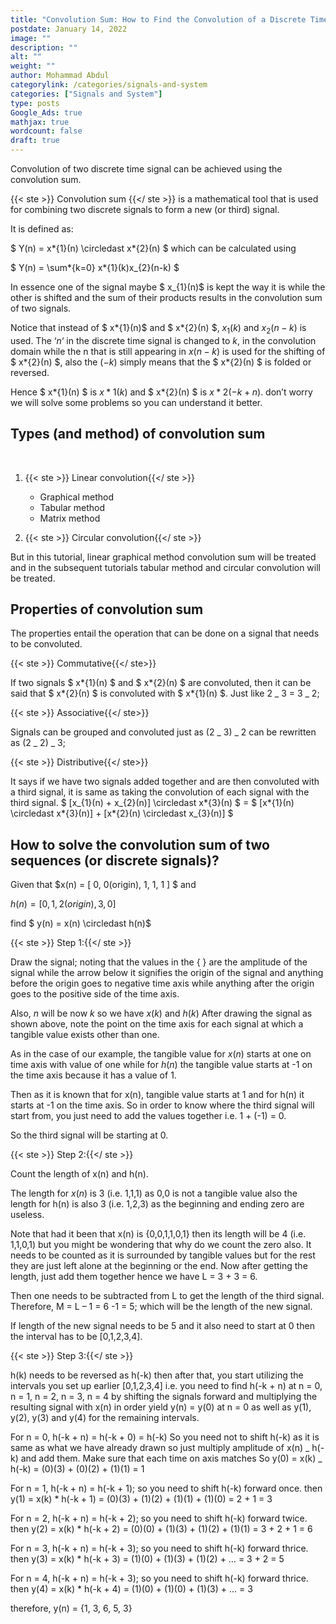 ```yaml
---
title: "Convolution Sum: How to Find the Convolution of a Discrete Time Signals with Solved Example"
postdate: January 14, 2022
image: ""
description: ""
alt: ""
weight: ""
author: Mohammad Abdul
categorylink: /categories/signals-and-system
categories: ["Signals and System"]
type: posts
Google_Ads: true
mathjax: true
wordcount: false
draft: true
---
```


Convolution of two discrete time signal can be achieved using the convolution sum.

{{< ste >}} Convolution sum {{</ ste >}} is a mathematical tool that is used for combining two discrete signals to form a new (or third) signal.

It is defined as:

$ Y(n) = x*{1}(n) \circledast x*{2}(n) $ which can be calculated using

$ Y(n) = \sum*{k=0} x*{1}(k)x\_{2}(n-k) $

In essence one of the signal maybe $ x\_{1}(n)$ is kept the way it is while the other is shifted and the sum of their products results in the convolution sum of two signals.

Notice that instead of $ x*{1}(n)$ and $ x*{2}(n) $, $x_{1}(k)$ and $x_{2}(n-k)$ is used. The $‘n‘$ in the discrete time signal is changed to $k$, in the convolution domain while the n that is still appearing in $x(n-k)$ is used for the shifting of $ x*{2}(n) $, also the $(-k)$ simply means that the $ x*{2}(n) $ is folded or reversed.

Hence $ x*{1}(n) $ is $x*{1}(k)$ and $ x*{2}(n) $ is $x*{2}(-k + n)$. don’t worry we will solve some problems so you can understand it better.

## Types (and method) of convolution sum

<br>

1.  {{< ste >}} Linear convolution{{</ ste >}}

    <ul class="ul-in-post">
    <li>Graphical method</li>
    <li>Tabular method</li>
    <li>Matrix method</li>
    </ul>

2.  {{< ste >}} Circular convolution{{</ ste >}}
    <br>

But in this tutorial, linear graphical method convolution sum will be treated and in the subsequent tutorials tabular method and circular convolution will be treated.

## Properties of convolution sum

The properties entail the operation that can be done on a signal that needs to be convoluted.

{{< ste >}} Commutative{{</ ste>}}
<br>

If two signals $ x*{1}(n) $ and $ x*{2}(n) $ are convoluted, then it can be said that $ x*{2}(n) $ is convoluted with $ x*{1}(n) $. Just like 2 _ 3 = 3 _ 2;

{{< ste >}} Associative{{</ ste>}}
<br>

Signals can be grouped and convoluted just as (2 _ 3) _ 2 can be rewritten as (2 _ 2) _ 3;

{{< ste >}} Distributive{{</ ste>}}
<br>

It says if we have two signals added together and are then convoluted with a third signal, it is same as taking the convolution of each signal with the third signal. $ [x_{1}(n) + x_{2}(n)] \circledast x*{3}(n) $ = $ [x*{1}(n) \circledast x*{3}(n)] + [x*{2}(n) \circledast x\_{3}(n)] $

## How to solve the convolution sum of two sequences (or discrete signals)?

Given that $x(n) = [ 0, 0(origin), 1, 1, 1 ] $ and

$h(n) = [ 0, 1, 2(origin), 3, 0 ]$

find $ y(n) = x(n) \circledast h(n)$

{{< ste >}} Step 1:{{</ ste >}}
<br>

Draw the signal; noting that the values in the { } are the amplitude of the signal while the arrow below it signifies the origin of the signal and anything before the origin goes to negative time axis while anything after the origin goes to the positive side of the time axis.

Also, $n$ will be now $k$ so we have $x(k)$ and $h(k)$
After drawing the signal as shown above, note the point on the time axis for each signal at which a tangible value exists other than one.

As in the case of our example, the tangible value for $x(n)$ starts at one on time axis with value of one while for $h(n)$ the tangible value starts at -1 on the time axis because it has a value of 1.

Then as it is known that for x(n), tangible value starts at 1 and for h(n) it starts at -1 on the time axis. So in order to know where the third signal will start from, you just need to add the values together i.e. 1 + (-1) = 0.

So the third signal will be starting at 0.

{{< ste >}} Step 2:{{</ ste >}}
<br>

Count the length of x(n) and h(n).

The length for $x(n)$ is 3 (i.e. 1,1,1) as 0,0 is not a tangible value also the length for h(n) is also 3 (i.e. 1,2,3) as the beginning and ending zero are useless.

Note that had it been that x(n) is {0,0,1,1,0,1} then its length will be 4 (i.e. 1,1,0,1) but you might be wondering that why do we count the zero also. It needs to be counted as it is surrounded by tangible values but for the rest they are just left alone at the beginning or the end.
Now after getting the length, just add them together hence we have L = 3 + 3 = 6.

Then one needs to be subtracted from L to get the length of the third signal. Therefore, M = L – 1 = 6 -1 = 5; which will be the length of the new signal.

If length of the new signal needs to be 5 and it also need to start at 0 then the interval has to be [0,1,2,3,4].

{{< ste >}} Step 3:{{</ ste >}}
<br>

h(k) needs to be reversed as h(-k) then after that, you start utilizing the intervals you set up earlier [0,1,2,3,4] i.e. you need to find h(-k + n) at n = 0, n = 1, n = 2, n = 3, n = 4 by shifting the signals forward and multiplying the resulting signal with x(n) in order yield y(n) = y(0) at n = 0 as well as y(1), y(2), y(3) and y(4) for the remaining intervals.

For n = 0, h(-k + n) = h(-k + 0) = h(-k)
So you need not to shift h(-k) as it is same as what we have already drawn so just multiply amplitude of x(n) \_ h(-k) and add them. Make sure that each time on axis matches
So y(0) = x(k) \_ h(-k) = (0)(3) + (0)(2) + (1)(1) = 1

For n = 1, h(-k + n) = h(-k + 1); so you need to shift h(-k) forward once.
then y(1) = x(k) \* h(-k + 1) = (0)(3) + (1)(2) + (1)(1) + (1)(0) = 2 + 1 = 3

For n = 2, h(-k + n) = h(-k + 2); so you need to shift h(-k) forward twice.
then y(2) = x(k) \* h(-k + 2) = (0)(0) + (1)(3) + (1)(2) + (1)(1) = 3 + 2 + 1 = 6

For n = 3, h(-k + n) = h(-k + 3); so you need to shift h(-k) forward thrice.
then y(3) = x(k) \* h(-k + 3) = (1)(0) + (1)(3) + (1)(2) + … = 3 + 2 = 5

For n = 4, h(-k + n) = h(-k + 3); so you need to shift h(-k) forward thrice.
then y(4) = x(k) \* h(-k + 4) = (1)(0) + (1)(0) + (1)(3) + … = 3

therefore, y(n) = {1, 3, 6, 5, 3}
